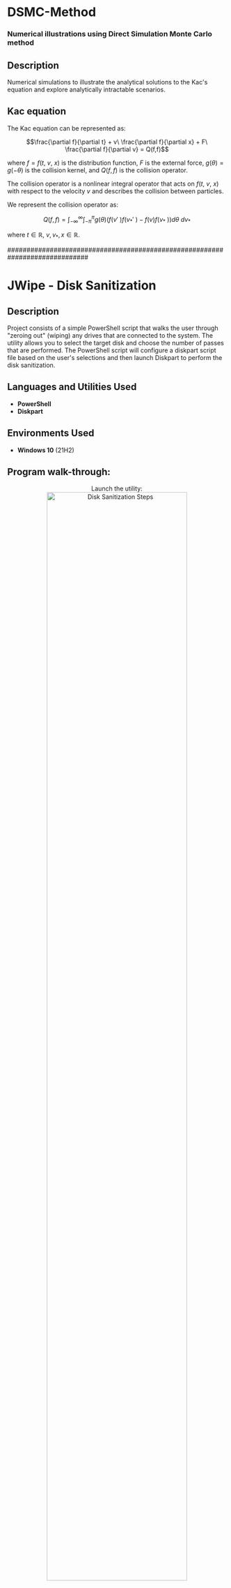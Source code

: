 # DSMC-Method

 ### Numerical illustrations using Direct Simulation Monte Carlo method

<h2>Description</h2>
Numerical simulations to illustrate the analytical solutions to the Kac's equation
and explore analytically intractable scenarios.
<br />

<h2>Kac equation</h2>
The Kac equation can be represented as:

$$\frac{\partial f}{\partial t} + v\ \frac{\partial f}{\partial x} + F\ \frac{\partial f}{\partial v} = Q(f,f)$$

where $f = f(t,\ v,\ x)$ is the distribution function, $F$ is the external force, $g(\theta) = g( - \theta)$ is the collision kernel, and $Q(f, f)$ is the collision operator.

The collision operator is a nonlinear integral operator that acts on $f(t,\ v,\ x)$ with respect to the velocity $v$ and describes the collision between particles. 

We represent the collision operator as:


$$Q(f,f) = \int_{- \infty}^{\infty}{\int_{- \pi}^{\pi}{g(\theta)\left( f(v'\ )f(v_{*}'\ ) - f(v)f(v_{*}\ ) \right) d\theta\ dv_{*}}}$$


where $t \in \mathbb{R}$, $v,v_{*},x \in \mathbb{R}$.


#############################################################################
<h1>JWipe - Disk Sanitization</h1>

<h2>Description</h2>
Project consists of a simple PowerShell script that walks the user through "zeroing out" (wiping) any drives that are connected to the system. The utility allows you to select the target disk and choose the number of passes that are performed. The PowerShell script will configure a diskpart script file based on the user's selections and then launch Diskpart to perform the disk sanitization.
<br />


<h2>Languages and Utilities Used</h2>

- <b>PowerShell</b> 
- <b>Diskpart</b>

<h2>Environments Used </h2>

- <b>Windows 10</b> (21H2)

<h2>Program walk-through:</h2>

<p align="center">
Launch the utility: <br/>
<img src="https://i.imgur.com/62TgaWL.png" height="80%" width="80%" alt="Disk Sanitization Steps"/>
<br />
<br />
Select the disk:  <br/>
<img src="https://i.imgur.com/tcTyMUE.png" height="80%" width="80%" alt="Disk Sanitization Steps"/>
<br />
<br />
Enter the number of passes: <br/>
<img src="https://i.imgur.com/nCIbXbg.png" height="80%" width="80%" alt="Disk Sanitization Steps"/>
<br />
<br />
Confirm your selection:  <br/>
<img src="https://i.imgur.com/cdFHBiU.png" height="80%" width="80%" alt="Disk Sanitization Steps"/>
<br />
<br />
Wait for process to complete (may take some time):  <br/>
<img src="https://i.imgur.com/JL945Ga.png" height="80%" width="80%" alt="Disk Sanitization Steps"/>
<br />
<br />
Sanitization complete:  <br/>
<img src="https://i.imgur.com/K71yaM2.png" height="80%" width="80%" alt="Disk Sanitization Steps"/>
<br />
<br />
Observe the wiped disk:  <br/>
<img src="https://i.imgur.com/AeZkvFQ.png" height="80%" width="80%" alt="Disk Sanitization Steps"/>
</p>

<!--
 ```diff
- text in red
+ text in green
! text in orange
# text in gray
@@ text in purple (and bold)@@
```
--!>
